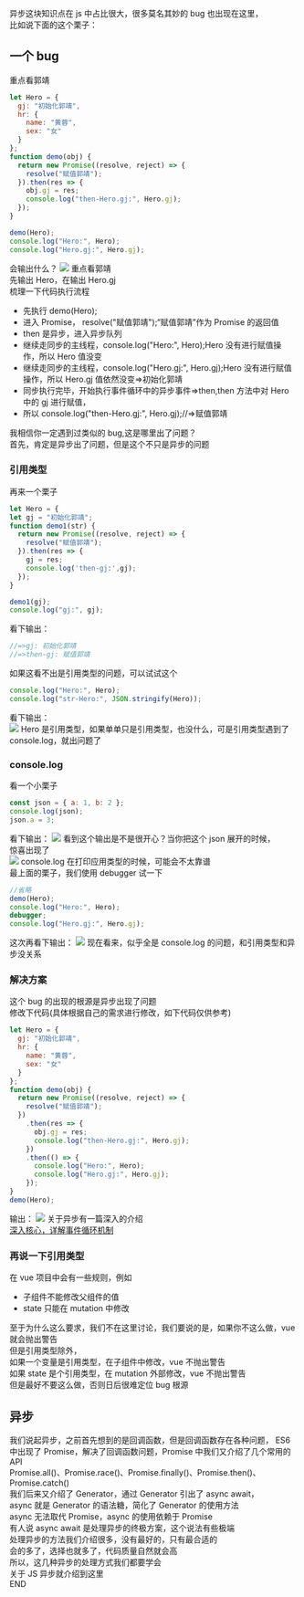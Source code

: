 异步这块知识点在 js 中占比很大，很多莫名其妙的 bug 也出现在这里，  
比如说下面的这个栗子：

## 一个 bug

重点看郭靖

```javascript
let Hero = {
  gj: "初始化郭靖",
  hr: {
    name: "黄蓉",
    sex: "女"
  }
};
function demo(obj) {
  return new Promise((resolve, reject) => {
    resolve("赋值郭靖");
  }).then(res => {
    obj.gj = res;
    console.log("then-Hero.gj:", Hero.gj);
  });
}

demo(Hero);
console.log("Hero:", Hero);
console.log("Hero.gj:", Hero.gj);
```

会输出什么？
[![](http://www.qdtalk.com/wp-content/uploads/2019/01/gjj.png)](http://www.qdtalk.com/wp-content/uploads/2019/01/gjj.png)
重点看郭靖  
先输出 Hero，在输出 Hero.gj  
 梳理一下代码执行流程

- 先执行 demo(Hero);
- 进入 Promise， resolve("赋值郭靖");“赋值郭靖”作为 Promise 的返回值
- then 是异步，进入异步队列
- 继续走同步的主线程，console.log("Hero:", Hero);Hero 没有进行赋值操作，所以 Hero 值没变
- 继续走同步的主线程，console.log("Hero.gj:", Hero.gj);Hero 没有进行赋值操作，所以 Hero.gj 值依然没变=>初始化郭靖
- 同步执行完毕，开始执行事件循环中的异步事件=>then,then 方法中对 Hero 中的 gj 进行赋值，
- 所以 console.log("then-Hero.gj:", Hero.gj);//=>赋值郭靖

我相信你一定遇到过类似的 bug,这是哪里出了问题？  
首先，肯定是异步出了问题，但是这个不只是异步的问题

### 引用类型

再来一个栗子

```javascript
let Hero = {
let gj = "初始化郭靖";
function demo1(str) {
  return new Promise((resolve, reject) => {
    resolve("赋值郭靖");
  }).then(res => {
    gj = res;
    console.log('then-gj:',gj);
  });
}

demo1(gj);
console.log("gj:", gj);
```

看下输出：

```javascript
//=>gj: 初始化郭靖
//=>then-gj: 赋值郭靖
```

如果这看不出是引用类型的问题，可以试试这个

```javascript
console.log("Hero:", Hero);
console.log("str-Hero:", JSON.stringify(Hero));
```

看下输出：  
[![](http://www.qdtalk.com/wp-content/uploads/2019/01/gj1.png)](http://www.qdtalk.com/wp-content/uploads/2019/01/gj1.png)
Hero 是引用类型，如果单单只是引用类型，也没什么，可是引用类型遇到了 console.log，就出问题了

### console.log

看一个小栗子

```javascript
const json = { a: 1, b: 2 };
console.log(json);
json.a = 3;
```

看下输出：
[![](http://www.qdtalk.com/wp-content/uploads/2019/01/c1.png)](http://www.qdtalk.com/wp-content/uploads/2019/01/c1.png)
看到这个输出是不是很开心？当你把这个 json 展开的时候，  
惊喜出现了  
[![](http://www.qdtalk.com/wp-content/uploads/2019/01/c2.png)](http://www.qdtalk.com/wp-content/uploads/2019/01/c2.png)
console.log 在打印应用类型的时候，可能会不太靠谱  
最上面的栗子，我们使用 debugger 试一下

```javascript
//省略
demo(Hero);
console.log("Hero:", Hero);
debugger;
console.log("Hero.gj:", Hero.gj);
```

这次再看下输出：
[![](http://www.qdtalk.com/wp-content/uploads/2019/01/debugger.png)](http://www.qdtalk.com/wp-content/uploads/2019/01/debugger.png)
现在看来，似乎全是 console.log 的问题，和引用类型和异步没关系

### 解决方案

这个 bug 的出现的根源是异步出现了问题  
修改下代码(具体根据自己的需求进行修改，如下代码仅供参考)

```javascript
let Hero = {
  gj: "初始化郭靖",
  hr: {
    name: "黄蓉",
    sex: "女"
  }
};
function demo(obj) {
  return new Promise((resolve, reject) => {
    resolve("赋值郭靖");
  })
    .then(res => {
      obj.gj = res;
      console.log("then-Hero.gj:", Hero.gj);
    })
    .then(() => {
      console.log("Hero:", Hero);
      console.log("Hero.gj:", Hero.gj);
    });
}
demo(Hero);
```

输出：
[![](http://www.qdtalk.com/wp-content/uploads/2019/01/success.png)](http://www.qdtalk.com/wp-content/uploads/2019/01/success.png)
关于异步有一篇深入的介绍  
[深入核心，详解事件循环机制](https://www.jianshu.com/p/12b9f73c5a4f# "深入核心，详解事件循环机制")

### 再说一下引用类型

在 vue 项目中会有一些规则，例如

- 子组件不能修改父组件的值
- state 只能在 mutation 中修改

至于为什么这么要求，我们不在这里讨论，我们要说的是，如果你不这么做，vue 就会抛出警告  
但是引用类型除外，  
如果一个变量是引用类型，在子组件中修改，vue 不抛出警告  
如果 state 是个引用类型，在 mutation 外部修改，vue 不抛出警告  
但是最好不要这么做，否则日后很难定位 bug 根源

## 异步

我们说起异步，之前首先想到的是回调函数，但是回调函数存在各种问题，
ES6 中出现了 Promise，解决了回调函数问题，Promise 中我们又介绍了几个常用的 API  
Promise.all()、Promise.race()、Promise.finally()、Promise.then()、Promise.catch()  
我们后来又介绍了 Generator，通过 Generator 引出了 async await，  
async 就是 Generator 的语法糖，简化了 Generator 的使用方法  
async 无法取代 Promise，async 的使用依赖于 Promise  
有人说 async await 是处理异步的终极方案，这个说法有些极端  
处理异步的方法我们介绍很多，没有最好的，只有最合适的  
会的多了，选择也就多了，代码质量自然就会高  
所以，这几种异步的处理方式我们都要学会  
关于 JS 异步就介绍到这里  
END
